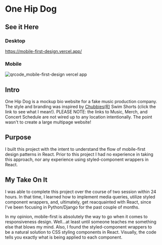 # One Hip Dog

## See it Here

### Desktop

https://mobile-first-design.vercel.app/

### Mobile

![qrcode_mobile-first-design vercel app](https://user-images.githubusercontent.com/79380625/165870384-133d9741-e240-4969-9564-93cee29ecc50.png)


## Intro

One Hip Dog is a mockup bio website for a fake music production company. The style and branding was inspired by [Chubbies(R)](https://www.chubbiesshorts.com/collections/5-5-inseam-swim-trunks) Swim Shorts (click the link to see what I mean!). PLEASE NOTE: the links to Music, Merch, and Concert Schedule are not wired up to any location intentionally. The point wasn't to create a large multipage website!

## Purpose

I built this project with the intent to understand the flow of mobile-first design patterns in React. Prior to this project I had no experience in taking this approach, nor any experience using styled-component wrappers in React. 

## My Take On It

I was able to complete this project over the course of two session within 24 hours. In that time, I learned how to implement media queries, utilize styled component wrappers, and, ultimately, get reacquainted with React, since I've been focusing in Python/Django for the past couple of months. 

In my opinion, mobile-first is absolutely the way to go when it comes to responsiveness design. Well...at least until someone teaches me something else that blows my mind. Also, I found the styled-component wrappers to be a natural solution to CSS styling components in React. Visually, the code tells you exactly what is being applied to each component. 
